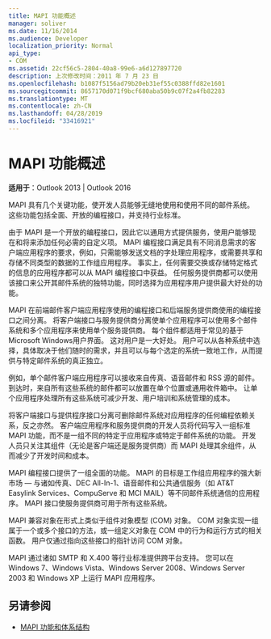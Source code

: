 ```yaml
---
title: MAPI 功能概述
manager: soliver
ms.date: 11/16/2014
ms.audience: Developer
localization_priority: Normal
api_type:
- COM
ms.assetid: 22cf56c5-2804-40a8-99e6-a6d127897720
description: 上次修改时间：2011 年 7 月 23 日
ms.openlocfilehash: b1087f5156ad79b20eb31ef55c0388ffd82e1601
ms.sourcegitcommit: 8657170d071f9bcf680aba50b9c07f2a4fb82283
ms.translationtype: MT
ms.contentlocale: zh-CN
ms.lasthandoff: 04/28/2019
ms.locfileid: "33416921"
---
```

# <a name="mapi-feature-overview"></a>MAPI 功能概述
 
**适用于**：Outlook 2013 | Outlook 2016 
  
MAPI 具有几个关键功能，使开发人员能够无缝地使用和使用不同的邮件系统。 这些功能包括全面、开放的编程接口，并支持行业标准。 
  
由于 MAPI 是一个开放的编程接口，因此它以通用方式提供服务，使用户能够现在和将来添加任何必需的自定义项。 MAPI 编程接口满足具有不同消息需求的客户端应用程序的要求，例如，只需能够发送文档的字处理应用程序，或需要共享和存储不同类型的数据的工作组应用程序。 事实上，任何需要交换或存储特定格式的信息的应用程序都可以从 MAPI 编程接口中获益。 任何服务提供商都可以使用该接口来公开其邮件系统的独特功能，同时选择为应用程序用户提供最大好处的功能。
  
MAPI 在前端邮件客户端应用程序使用的编程接口和后端服务提供商使用的编程接口之间分离。 将客户端接口与服务提供商分离使单个应用程序可以使用多个邮件系统和多个应用程序来使用单个服务提供商。 每个组件都适用于常见的基于 Microsoft Windows用户界面。 这对用户是一大好处。 用户可以从各种系统中选择，具体取决于他们随时的需求，并且可以与每个选定的系统一致地工作，从而提供与特定邮件系统的真正独立。 
  
例如，单个邮件客户端应用程序可以接收来自传真、语音邮件和 RSS 源的邮件。 到达时，来自所有这些系统的邮件都可以放置在单个位置或通用收件箱中。 让单个应用程序处理所有这些系统可减少开发、用户培训和系统管理的成本。 
  
将客户端接口与提供程序接口分离可删除邮件系统对应用程序的任何编程依赖关系，反之亦然。 客户端应用程序和服务提供商的开发人员将代码写入一组标准 MAPI 功能，而不是一组不同的特定于应用程序或特定于邮件系统的功能。 开发人员只关注其组件（无论是客户端还是服务提供商）而 MAPI 处理其余组件，从而减少了开发时间和成本。
  
MAPI 编程接口提供了一组全面的功能。 MAPI 的目标是工作组应用程序的强大新市场 — 与诸如传真、DEC All-In-1、语音邮件和公共通信服务（如 AT&T Easylink Services、CompuServe 和 MCI MAIL）等不同邮件系统通信的应用程序。 MAPI 接口使服务提供商可用于所有这些系统。 
  
MAPI 兼容对象在形式上类似于组件对象模型 (COM) 对象。 COM 对象实现一组属于一个或多个接口的方法，或一组定义对象在 COM 中的行为和运行方式的相关函数。 用户仅通过指向这些接口的指针访问 COM 对象。
  
MAPI 通过诸如 SMTP 和 X.400 等行业标准提供跨平台支持。 您可以在 Windows 7、Windows Vista、Windows Server 2008、Windows Server 2003 和 Windows XP 上运行 MAPI 应用程序。 
  
## <a name="see-also"></a>另请参阅

- [MAPI 功能和体系结构](mapi-features-and-architecture.md)

